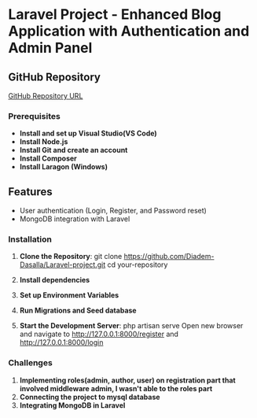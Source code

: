 # Laravel Project - Enhanced Blog Application with Authentication and Admin Panel

## GitHub Repository
[GitHub Repository URL](https://github.com/Diadem-Dasalla/Laravel-project.git)


### Prerequisites
- **Install and set up Visual Studio(VS Code)**
- **Install Node.js**
- **Install Git and create an account**
- **Install Composer**
- **Install Laragon (Windows)**

## Features
- User authentication (Login, Register, and Password reset)
- MongoDB integration with Laravel


### Installation
1. **Clone the Repository**:
   git clone https://github.com/Diadem-Dasalla/Laravel-project.git
   cd your-repository

2. **Install dependencies**
3. **Set up Environment Variables**
4. **Run Migrations and Seed database**
5. **Start the Development Server**:
    php artisan serve
    Open new browser and navigate to  http://127.0.0.1:8000/register and http://127.0.0.1:8000/login

### Challenges
1. **Implementing roles(admin, author, user) on registration part that involved middleware admin, I wasn't able to the roles part**
2. **Connecting the project to mysql database**
3. **Integrating MongoDB in Laravel**


